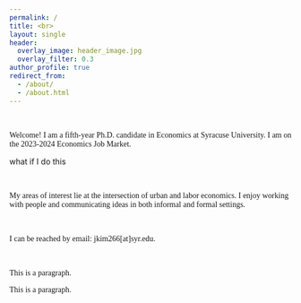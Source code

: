 ```yaml
---
permalink: /
title: <br>
layout: single
header:
  overlay_image: header_image.jpg
  overlay_filter: 0.3
author_profile: true
redirect_from: 
  - /about/
  - /about.html
---
```

<br>



<p style="font-family:georgia">Welcome! I am a fifth-year Ph.D. candidate in Economics at Syracuse University. I am on the 2023-2024 Economics Job Market.

what if I do this</p>  

<br>


<p style="font-family:verdana">My areas of interest lie at the intersection of urban and labor economics. I enjoy working with people and communicating ideas in both informal and formal settings.</p>

<br>

<p style="font-family:monaco">I can be reached by email: jkim266[at]syr.edu.</p>
<br>

<p style="font-family:copperplate">This is a paragraph.</p>
<p style="font-family:'Lucida Console'">This is a paragraph.</p>
